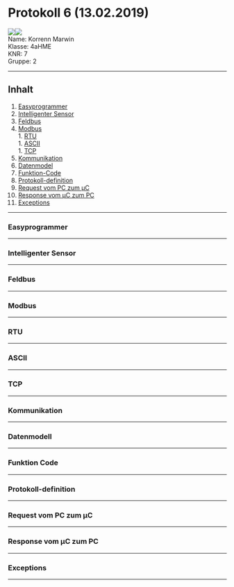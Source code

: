 # Protokoll 6 (13.02.2019)

![](https://www.koerbler.com/neuigkeiten/wp-content/uploads/2013/03/htl-kaindorf.jpg)![](https://www.htl-kaindorf.at/images/startpage/logoMecha.png)   
Name: Korrenn Marwin  
Klasse: 4aHME  
KNR: 7  
Gruppe: 2

---

## Inhalt 
1. [Easyprogrammer](#easyprogrammer)  
1. [Intelligenter Sensor](#intelligenter-sensor)  
1. [Feldbus](#feldbus)  
  1. [Modbus](#modbus)  
    1. [RTU](#rtu)  
    1. [ASCII](#ascii)  
    1. [TCP](#TCP)  
  1. [Kommunikation](#kommunikation)  
  1. [Datenmodel](#datenmodel)  
  1. [Funktion-Code](#funktion-code)  
  1. [Protokoll-definition](#protokoll-definition)  
  1. [Request vom PC zum µC](#request-vom-pc-zum-µc)  
  1. [Response vom µC zum PC](#response-vom-µc-zum-pc)  
  1. [Exceptions](#exceptions)  
  
---
  
### Easyprogrammer  
  
  
---
  
### Intelligenter Sensor  
  
  
---
  
### Feldbus  
  
  
---
  
### Modbus  
  
  
---
  
### RTU
  
  
---
  
### ASCII  
  
  
---
  
### TCP  
  
  
---
  
### Kommunikation    
  
  
---
  
### Datenmodell  
  
  
---
  
### Funktion Code  
  
  
---
  
### Protokoll-definition
  
  
---
  
### Request vom PC zum µC  
  
  
---
  
### Response vom µC zum PC  
  
  
---
  
### Exceptions  
  
  
---
